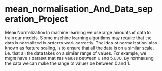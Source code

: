 # mean_normalisation_And_Data_seperation_Project
Mean Normalization
In machine learning we use large amounts of data to train our models. S
ome machine learning algorithms may require that the data is normalized in order to work correctly.
The idea of normalization, also known as feature scaling, is to ensure that all the data is on a similar scale, i.e. 
that all the data takes on a similar range of values. For example, we might have a dataset that has values between 0 and 5,000. 
By normalizing the data we can make the range of values be between 0 and 1.
